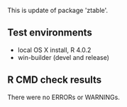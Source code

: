 This is update of package 'ztable'. 

## Test environments
* local OS X install, R 4.0.2
* win-builder (devel and release)

## R CMD check results
There were no ERRORs or WARNINGs.

